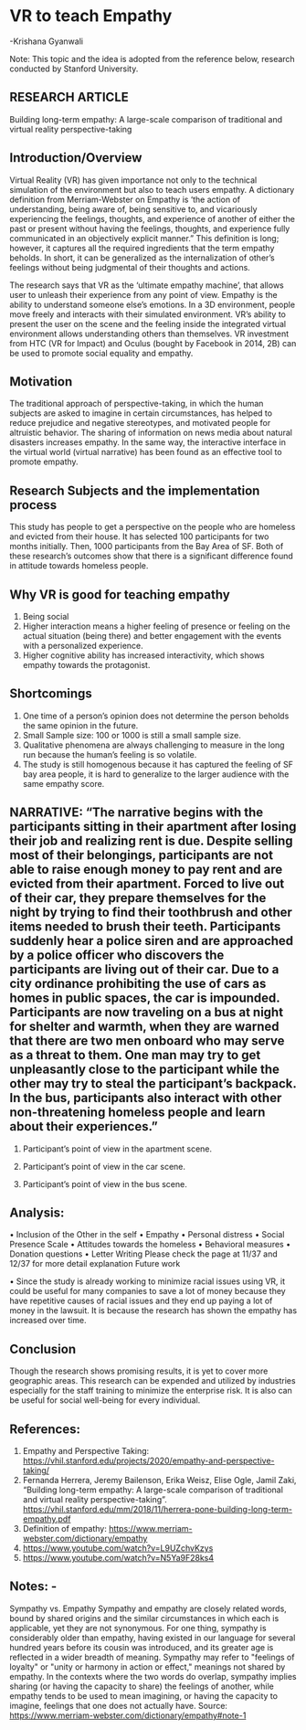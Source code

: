 # VR to teach Empathy
 -Krishana Gyanwali

Note: This topic and the idea is adopted from the reference below, research conducted by Stanford University. 

	
## RESEARCH ARTICLE
Building long-term empathy: A large-scale comparison of traditional and virtual reality perspective-taking


## Introduction/Overview

Virtual Reality (VR) has given importance not only to the technical simulation of the environment but also to teach users empathy. A dictionary definition from Merriam-Webster on Empathy is ‘the action of understanding, being aware of, being sensitive to, and vicariously experiencing the feelings, thoughts, and experience of another of either the past or present without having the feelings, thoughts, and experience fully communicated in an objectively explicit manner.” This definition is long; however, it captures all the required ingredients that the term empathy beholds. In short, it can be generalized as the internalization of other’s feelings without being judgmental of their thoughts and actions. 

The research says that VR as the ‘ultimate empathy machine’, that allows user to unleash their experience from any point of view. Empathy is the ability to understand someone else’s emotions. In a 3D environment, people move freely and interacts with their simulated environment. VR’s ability to present the user on the scene and the feeling inside the integrated virtual environment allows understanding others than themselves. VR investment from HTC (VR for Impact) and Oculus (bought by Facebook in 2014, 2B) can be used to promote social equality and empathy. 

## Motivation

The traditional approach of perspective-taking, in which the human subjects are asked to imagine in certain circumstances, has helped to reduce prejudice and negative stereotypes, and motivated people for altruistic behavior. The sharing of information on news media about natural disasters increases empathy. In the same way, the interactive interface in the virtual world (virtual narrative) has been found as an effective tool to promote empathy. 

## Research Subjects and the implementation process

This study has people to get a perspective on the people who are homeless and evicted from their house. It has selected 100 participants for two months initially. Then, 1000 participants from the Bay Area of SF. Both of these research’s outcomes show that there is a significant difference found in attitude towards homeless people. 

## Why VR is good for teaching empathy

1.	Being social
2.	Higher interaction means a higher feeling of presence or feeling on the actual situation (being there) and better engagement with the events with a personalized experience. 
3.	Higher cognitive ability has increased interactivity, which shows empathy towards the protagonist. 

## Shortcomings
1.	One time of a person’s opinion does not determine the person beholds the same opinion in the future. 
2.	Small Sample size: 100 or 1000 is still a small sample size. 
3.	Qualitative phenomena are always challenging to measure in the long run because the human’s feeling is so volatile. 
4.	The study is still homogenous because it has captured the feeling of SF bay area people, it is hard to generalize to the larger audience with the same empathy score. 

## NARRATIVE: “The narrative begins with the participants sitting in their apartment after losing their job and realizing rent is due. Despite selling most of their belongings, participants are not able to raise enough money to pay rent and are evicted from their apartment. Forced to live out of their car, they prepare themselves for the night by trying to find their toothbrush and other items needed to brush their teeth. Participants suddenly hear a police siren and are approached by a police officer who discovers the participants are living out of their car. Due to a city ordinance prohibiting the use of cars as homes in public spaces, the car is impounded. Participants are now traveling on a bus at night for shelter and warmth, when they are warned that there are two men onboard who may serve as a threat to them. One man may try to get unpleasantly close to the participant while the other may try to steal the participant’s backpack. In the bus, participants also interact with other non-threatening homeless people and learn about their experiences.”

 
1.	Participant’s point of view in the apartment scene. 
 
2.	Participant’s point of view in the car scene. 
 
3.	Participant’s point of view in the bus scene. 

## Analysis:
•	Inclusion of the Other in the self
•	Empathy
•	Personal distress
•	Social Presence Scale
•	Attitudes towards the homeless
•	Behavioral measures 
•	Donation questions
•	Letter Writing
Please check the page at 11/37 and 12/37 for more detail explanation
Future work

•	Since the study is already working to minimize racial issues using VR, it could be useful for many companies to save a lot of money because they have repetitive causes of racial issues and they end up paying a lot of money in the lawsuit. It is because the research has shown the empathy has increased over time. 


## Conclusion

Though the research shows promising results, it is yet to cover more geographic areas. This research can be expended and utilized by industries especially for the staff training to minimize the enterprise risk. It is also can be useful for social well-being for every individual. 

## References: 

1.	Empathy and Perspective Taking: https://vhil.stanford.edu/projects/2020/empathy-and-perspective-taking/
2.	Fernanda Herrera, Jeremy Bailenson, Erika Weisz, Elise Ogle, Jamil Zaki, “Building long-term empathy: A large-scale comparison of traditional and virtual reality perspective-taking”. https://vhil.stanford.edu/mm/2018/11/herrera-pone-building-long-term-empathy.pdf
3.	Definition of empathy: https://www.merriam-webster.com/dictionary/empathy
4.	https://www.youtube.com/watch?v=L9UZchvKzys
5.	https://www.youtube.com/watch?v=N5Ya9F28ks4


## Notes: -

Sympathy vs. Empathy
Sympathy and empathy are closely related words, bound by shared origins and the similar circumstances in which each is applicable, yet they are not synonymous. For one thing, sympathy is considerably older than empathy, having existed in our language for several hundred years before its cousin was introduced, and its greater age is reflected in a wider breadth of meaning. Sympathy may refer to "feelings of loyalty" or "unity or harmony in action or effect," meanings not shared by empathy. In the contexts where the two words do overlap, sympathy implies sharing (or having the capacity to share) the feelings of another, while empathy tends to be used to mean imagining, or having the capacity to imagine, feelings that one does not actually have. Source: https://www.merriam-webster.com/dictionary/empathy#note-1


